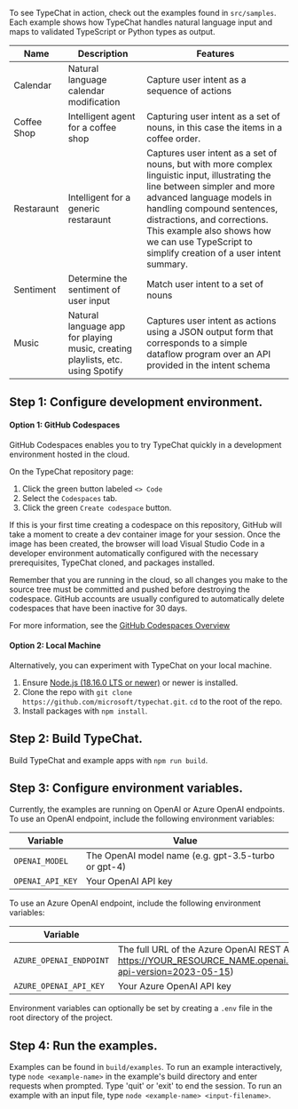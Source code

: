 
To see TypeChat in action, check out the examples found in `src/samples`. Each example shows how TypeChat handles natural language input and maps to validated TypeScript or Python types as output.

| Name | Description | Features |
| ---- | ----------- | -------- |
| Calendar | Natural language calendar modification | Capture user intent as a sequence of actions  | 
| Coffee Shop | Intelligent agent for a coffee shop | Capturing user intent as a set of nouns, in this case the items in a coffee order. |
| Restaraunt | Intelligent for a generic restaraunt | Captures user intent as a set of nouns, but with more complex linguistic input, illustrating the line between simpler and more advanced language models in handling compound sentences, distractions, and corrections. This example also shows how we can use TypeScript to simplify creation of a user intent summary. |
| Sentiment | Determine the sentiment of user input | Match user intent to a set of nouns | 
| Music | Natural language app for playing music, creating playlists, etc. using Spotify | Captures user intent as actions using a JSON output form that corresponds to a simple dataflow program over an API provided in the intent schema |

## Step 1: Configure development environment.
#### Option 1: GitHub Codespaces
GitHub Codespaces enables you to try TypeChat quickly in a development environment hosted in the cloud.

On the TypeChat repository page:

1. Click the green button labeled `<> Code`
2. Select the `Codespaces` tab.
3. Click the green `Create codespace` button.

If this is your first time creating a codespace on this repository, GitHub will take a moment to create a dev container image for your session. Once the image has been created, the browser will load Visual Studio Code in a developer environment automatically configured with the necessary prerequisites, TypeChat cloned, and packages installed.

Remember that you are running in the cloud, so all changes you make to the source tree must be committed and pushed before destroying the codespace. GitHub accounts are usually configured to automatically delete codespaces that have been inactive for 30 days.

For more information, see the [GitHub Codespaces Overview](https://docs.github.com/en/codespaces/overview)

#### Option 2: Local Machine

Alternatively, you can experiment with TypeChat on your local machine.

1. Ensure [Node.js (18.16.0 LTS or newer)](https://nodejs.org/en) or newer is installed.
2. Clone the repo with `git clone https://github.com/microsoft/typechat.git`. `cd` to the root of the repo.
3. Install packages with `npm install`.

## Step 2: Build TypeChat.

Build TypeChat and example apps with `npm run build`.

## Step 3: Configure environment variables.
Currently, the examples are running on OpenAI or Azure OpenAI endpoints. To use an OpenAI endpoint, include the following environment variables:

| Variable | Value |
|----------|-------|
| `OPENAI_MODEL`| The OpenAI model name (e.g. gpt-3.5-turbo or gpt-4) |
| `OPENAI_API_KEY` | Your OpenAI API key |

To use an Azure OpenAI endpoint, include the following environment variables:

| Variable | Value |
|----------|-------|
| `AZURE_OPENAI_ENDPOINT` | The full URL of the Azure OpenAI REST API (e.g. https://YOUR_RESOURCE_NAME.openai.azure.com/openai/deployments/YOUR_DEPLOYMENT_NAME/chat/completions?api-version=2023-05-15) |
| `AZURE_OPENAI_API_KEY` | Your Azure OpenAI API key |

Environment variables can optionally be set by creating a `.env` file in the root directory of the project.

## Step 4: Run the examples.
Examples can be found in `build/examples`. To run an example interactively, type `node <example-name>` in the example's build directory and enter requests when prompted. Type 'quit' or 'exit' to end the session. To run an example with an input file, type `node <example-name> <input-filename>`.